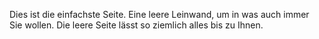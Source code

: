 Dies ist die einfachste Seite. Eine leere Leinwand, um in was auch immer Sie wollen. Die leere Seite lässt so ziemlich alles bis zu Ihnen.
